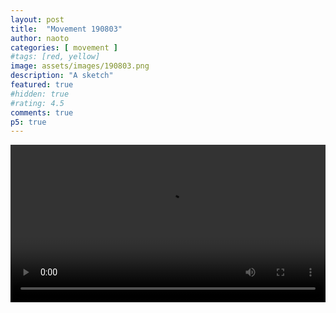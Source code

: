 ```yaml
---
layout: post
title:  "Movement 190803"
author: naoto
categories: [ movement ]
#tags: [red, yellow]
image: assets/images/190803.png
description: "A sketch"
featured: true
#hidden: true
#rating: 4.5
comments: true
p5: true
---
```


<video src="{{ site.baseurl }}/assets/images/190803.webm" controls width="100%" height="auto">
</video>
